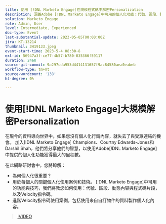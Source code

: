 ```yaml
---
title: 使用 [!DNL Marketo Engage]在規模程式碼中解密Personalization
description: 涵蓋Adobe [!DNL Marketo Engage]中可用的個人化功能；代號、區段、動態內容與程式碼片段以及Velocity指令碼。  進階Velocity指令碼使用案例，包括使用來自自訂物件的資料製作個人化內容。
solution: Marketo Engage
role: Admin, User
level: Intermediate, Experienced
doc-type: Event
last-substantial-update: 2023-05-05T00:00:00Z
jira: KT-13214
thumbnail: 3419133.jpeg
event-start-time: 2023-5-4 08:30-8
exl-id: 56947a3f-ce77-4b57-b780-035366f59117
duration: 2460
source-git-commit: 9a297cda953d4414131657f9ac84580aea0eabeb
workflow-type: tm+mt
source-wordcount: '138'
ht-degree: 0%

---
```


# 使用[!DNL Marketo Engage]大規模解密Personalization

在現今的資料導向世界中，如果您沒有個人化行銷內容，就失去了與受眾連結的機會。 加入[!DNL Marketo Engage] Champions、Courtny Edwards-Jones和Darshil Shah，他們將分享他們的智慧，以使用Adobe[!DNL Marketo Engage]中提供的個人化功能獲得最大的里程數。

在此網路研討會中，您將瞭解：

* 為何個人化很重要？
* 用於每個人的關鍵個人化使用案例和技術。 [!DNL Marketo Engage]中可用的功能與技巧，我們將教您如何使用：代號、區段、動態內容與程式碼片段，以及Velocity指令碼。
* 進階Velocity指令碼使用案例，包括使用來自自訂物件的資料製作個人化內容。

>[!VIDEO](https://video.tv.adobe.com/v/3419133/?learn=on)
